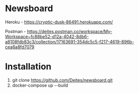 # Newsboard 
Heroku - https://cryptic-dusk-86491.herokuapp.com/ 

Postman - https://deites.postman.co/workspace/My-Workspace~fc88be52-d12a-4042-8db6-a8108fdb83c3/collection/17163691-354dc5c5-f217-4619-896b-cea6a8fd7079

# Installation 
1) git clone https://github.com/Deites/newsboard.git
2) docker-compose up --build


